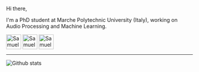 
Hi there,  

I'm a PhD student at Marche Polytechnic University (Italy), working on Audio Processing and Machine Learning.

</p>



[<img align="center" alt="Samuele Cornell | LinkedIn" height="40px" src="https://www.flaticon.com/svg/static/icons/svg/725/725337.svg"/>][linkedin]
[<img align="center" alt="Samuele Cornell | Twitter" height="40px" src="https://user-images.githubusercontent.com/18496796/107147301-8e8dfb80-694d-11eb-9fc6-f935c1754cd9.png"/>][twitter]
[<img align="center" alt="Samuele Cornell | Twitter" height="40px" src="https://external-content.duckduckgo.com/iu/?u=https%3A%2F%2Feducation.usm.my%2Fimages%2FGoogle-Scholar-logo.png&f=1&nofb=1"/>][scholar]

</div>

----

![Github stats](https://github-readme-stats.vercel.app/api?username=popcornell&count_private=true&theme=great-gatsby&show_icons=true)

</div>

[linkedin]: https://www.linkedin.com/in/samuele-cornell-b06750178/
[twitter]: https://twitter.com/notifications
[scholar]: https://scholar.google.com/citations?user=A3lfL0QAAAAJ&hl=en****
